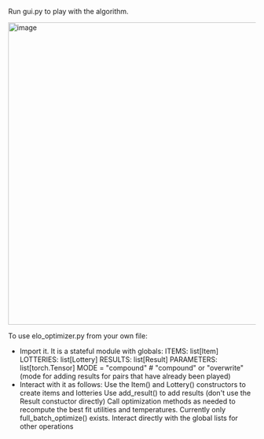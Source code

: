 Run gui.py to play with the algorithm.

<img width="615" alt="image" src="https://github.com/VH-abc/Utility-everything/assets/76539808/10227d68-aa1c-4e70-b6c8-3f7c0b827d2f">
<br>

To use elo_optimizer.py from your own file:
- Import it. It is a stateful module with globals:
      ITEMS: list[Item]
      LOTTERIES: list[Lottery]
      RESULTS: list[Result]
      PARAMETERS: list[torch.Tensor]
      MODE = "compound" # "compound" or "overwrite" (mode for adding results for pairs that have already been played)
- Interact with it as follows:
      Use the Item() and Lottery() constructors to create items and lotteries
      Use add_result() to add results (don't use the Result constuctor directly)
      Call optimization methods as needed to recompute the best fit utilities and temperatures. Currently only full_batch_optimize() exists.
      Interact directly with the global lists for other operations
